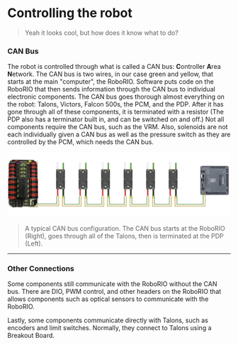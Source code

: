 # Controlling the robot

> Yeah it looks cool, but how does it know what to do?

### CAN Bus

The robot is controlled through what is called a CAN bus: **C**ontroller **A**rea **N**etwork. The CAN bus is two wires, in our case green and yellow, that starts at the main "computer", the RoboRIO. Software puts code on the RoboRIO that then sends information through the CAN bus to individual electronic components. The CAN bus goes thorough almost everything on the robot: Talons, Victors, Falcon 500s, the PCM, and the PDP. After it has gone through all of these components, it is terminated with a resistor (The PDP also has a terminator built in, and can be switched on and off.) Not all components require the CAN bus, such as the VRM. Also, solenoids are not each individually given a CAN bus as well as the pressure switch as they are controlled by the PCM, which needs the CAN bus.

![CAN Bus Example](../images/CANBusExample.png)
> A typical CAN bus configuration. The CAN bus starts at the RoboRIO (Right), goes through all of the Talons, then is terminated at the PDP (Left).

***

### Other Connections

Some components still communicate with the RoboRIO without the CAN bus. There are DIO, PWM control, and other headers on the RoboRIO that allows components such as optical sensors to communicate with the RoboRIO.

Lastly, some components communicate directly with Talons, such as encoders and limit switches. Normally, they connect to Talons using a Breakout Board.